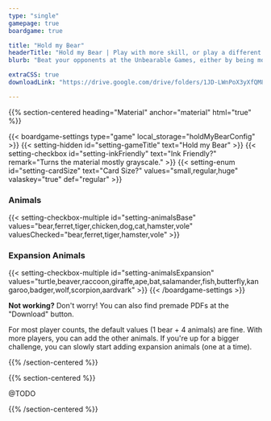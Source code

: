 ```yaml
---
type: "single"
gamepage: true
boardgame: true

title: "Hold my Bear"
headerTitle: "Hold my Bear | Play with more skill, or play a different sport altogether, but beware treacherous bears."
blurb: "Beat your opponents at the Unbearable Games, either by being more skillful ... or changing the sport being played altogether. A fast and loose card game for any situation."

extraCSS: true
downloadLink: "https://drive.google.com/drive/folders/1JD-LWnPoX3yXfQM8jXdlh4vsZvdMOzQQ"

---
```


{{% section-centered heading="Material" anchor="material" html="true" %}}

{{< boardgame-settings type="game" local_storage="holdMyBearConfig" >}}
	{{< setting-hidden id="setting-gameTitle" text="Hold my Bear" >}}
  {{< setting-checkbox id="setting-inkFriendly" text="Ink Friendly?" remark="Turns the material mostly grayscale." >}}
  {{< setting-enum id="setting-cardSize" text="Card Size?" values="small,regular,huge" valaskey="true" def="regular" >}}
  <h3>Animals</h3>
  {{< setting-checkbox-multiple id="setting-animalsBase" values="bear,ferret,tiger,chicken,dog,cat,hamster,vole" valuesChecked="bear,ferret,tiger,hamster,vole" >}}
  <h3>Expansion Animals</h3>
  {{< setting-checkbox-multiple id="setting-animalsExpansion" values="turtle,beaver,raccoon,giraffe,ape,bat,salamander,fish,butterfly,kangaroo,badger,wolf,scorpion,aardvark" >}}
{{< /boardgame-settings >}}

<p class="settings-remark"><strong>Not working?</strong> Don't worry! You can also find premade PDFs at the "Download" button.</p>

<p class="settings-remark">For most player counts, the default values (1 bear + 4 animals) are fine. With more players, you can add the other animals. If you're up for a bigger challenge, you can slowly start adding expansion animals (one at a time).</p>

{{% /section-centered %}}

{{% section-centered %}}

@TODO

{{% /section-centered %}}

